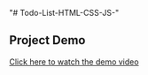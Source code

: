 "# Todo-List-HTML-CSS-JS-" 
## Project Demo

[Click here to watch the demo video](./video/Todo-List.mp4)
